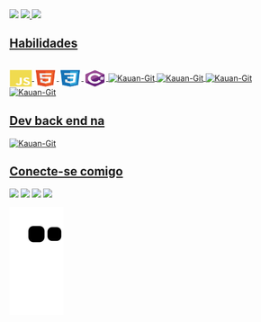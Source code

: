 
 <img  width="791" src="https://i.imgur.com/4NaL5Tz.gif" >

  <a href="https://github.com/kauan-mendes">
  <img height="180em" src="https://github-readme-stats.vercel.app/api?username=kauan-mendes&show_icons=true&theme=dracula&include_all_commits=true&count_private=true"/>
  <img height="180em" src="https://github-readme-stats.vercel.app/api/top-langs/?username=kauan-mendes&layout=compact&langs_count=7&theme=dracula"/> 
    
</div>
  
  ## Habilidades
<div style="display: inline_block"><br>
  <img align="center" alt="Kauan-Js" height="30" width="40" src="https://raw.githubusercontent.com/devicons/devicon/master/icons/javascript/javascript-plain.svg">
  <img align="center" alt="Kauan-HTML" height="30" width="40" src="https://raw.githubusercontent.com/devicons/devicon/master/icons/html5/html5-original.svg">
  <img align="center" alt="Kauan-CSS" height="30" width="40" src="https://raw.githubusercontent.com/devicons/devicon/master/icons/css3/css3-original.svg">
  <img align="center" alt="Kauan-Csharp" height="30" width="40" src="https://raw.githubusercontent.com/devicons/devicon/master/icons/csharp/csharp-original.svg">
  <img align="center" alt="Kauan-Git" src="https://www.vectorlogo.zone/logos/git-scm/git-scm-icon.svg" height="30" width="40"/>
  
  <img align="center" alt="Kauan-Git" src="https://img.icons8.com/fluent/48/000000/mysql-logo.png" height="30" width="40"/>
  
  <img align="center" alt="Kauan-Git" src="https://iconape.com/wp-content/files/hc/353261/png/353261.png" height="30" width="40"/>
  
  <img align="center" alt="Kauan-Git" src="https://upload.wikimedia.org/wikipedia/commons/thumb/9/9a/Laravel.svg/1969px-Laravel.svg.png" height="30" width="40"/>
  
  
  
  
  
  
</div>
  
   ## Dev back end na 
  <img align="center" alt="Kauan-Git" src="https://i0.wp.com/teste708191542.wpcomstaging.com/wp-content/uploads/2022/05/Box-Delivery.png?fit=2000%2C2000&ssl=1" height="30" width="40"/>
  
  
  
  ## Conecte-se comigo
<div> 
  <a href="https://www.youtube.com/c/KauanMendes" target="_blank"><img src="https://img.shields.io/badge/YouTube-FF0000?style=for-the-badge&logo=youtube&logoColor=white" target="_blank"></a>
  <a href="https://www.instagram.com/kauanmendess_/" target="_blank"><img src="https://img.shields.io/badge/-Instagram-%23E4405F?style=for-the-badge&logo=instagram&logoColor=white" target="_blank"></a>
  <a href = "mailto:kauanbrmendes2003@gmail.com"><img src="https://img.shields.io/badge/-Gmail-%23333?style=for-the-badge&logo=gmail&logoColor=white" target="_blank"></a>
  <a href="https://www.linkedin.com/in/kauan-mendes-527729210/" target="_blank"><img src="https://img.shields.io/badge/-LinkedIn-%230077B5?style=for-the-badge&logo=linkedin&logoColor=white" target="_blank"></a> 
 
 ![Snake animation](https://github.com/kauan-mendes/kauan-mendes/blob/output/github-contribution-grid-snake.svg)

</div>
